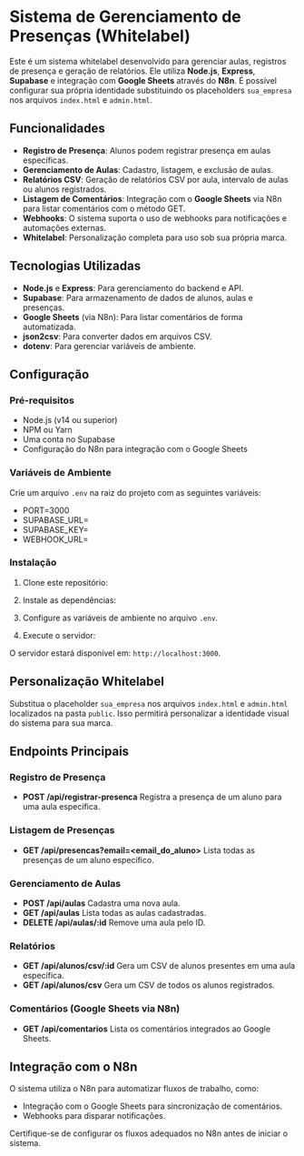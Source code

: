 # Sistema de Gerenciamento de Presenças (Whitelabel)

Este é um sistema whitelabel desenvolvido para gerenciar aulas, registros de presença e geração de relatórios. Ele utiliza **Node.js**, **Express**, **Supabase** e integração com **Google Sheets** através do **N8n**. É possível configurar sua própria identidade substituindo os placeholders `sua_empresa` nos arquivos `index.html` e `admin.html`.

## Funcionalidades

- **Registro de Presença**: Alunos podem registrar presença em aulas específicas.
- **Gerenciamento de Aulas**: Cadastro, listagem, e exclusão de aulas.
- **Relatórios CSV**: Geração de relatórios CSV por aula, intervalo de aulas ou alunos registrados.
- **Listagem de Comentários**: Integração com o **Google Sheets** via N8n para listar comentários com o método GET.
- **Webhooks**: O sistema suporta o uso de webhooks para notificações e automações externas.
- **Whitelabel**: Personalização completa para uso sob sua própria marca.

## Tecnologias Utilizadas

- **Node.js** e **Express**: Para gerenciamento do backend e API.
- **Supabase**: Para armazenamento de dados de alunos, aulas e presenças.
- **Google Sheets** (via N8n): Para listar comentários de forma automatizada.
- **json2csv**: Para converter dados em arquivos CSV.
- **dotenv**: Para gerenciar variáveis de ambiente.

## Configuração

### Pré-requisitos

- Node.js (v14 ou superior)
- NPM ou Yarn
- Uma conta no Supabase
- Configuração do N8n para integração com o Google Sheets

### Variáveis de Ambiente

Crie um arquivo `.env` na raiz do projeto com as seguintes variáveis:

- PORT=3000
- SUPABASE_URL=<sua-url-do-supabase>
- SUPABASE_KEY=<sua-chave-do-supabase> 
- WEBHOOK_URL=<sua-url-do-webhook>


### Instalação

1. Clone este repositório:

2. Instale as dependências:

3. Configure as variáveis de ambiente no arquivo `.env`.

4. Execute o servidor:

O servidor estará disponível em: `http://localhost:3000`.

## Personalização Whitelabel

Substitua o placeholder `sua_empresa` nos arquivos `index.html` e `admin.html` localizados na pasta `public`. Isso permitirá personalizar a identidade visual do sistema para sua marca.

## Endpoints Principais

### Registro de Presença
- **POST /api/registrar-presenca**
Registra a presença de um aluno para uma aula específica.

### Listagem de Presenças
- **GET /api/presencas?email=<email_do_aluno>**
Lista todas as presenças de um aluno específico.

### Gerenciamento de Aulas
- **POST /api/aulas**
Cadastra uma nova aula.
- **GET /api/aulas**
Lista todas as aulas cadastradas.
- **DELETE /api/aulas/:id**
Remove uma aula pelo ID.

### Relatórios
- **GET /api/alunos/csv/:id**
Gera um CSV de alunos presentes em uma aula específica.
- **GET /api/alunos/csv**
Gera um CSV de todos os alunos registrados.

### Comentários (Google Sheets via N8n)
- **GET /api/comentarios**
Lista os comentários integrados ao Google Sheets.

## Integração com o N8n

O sistema utiliza o N8n para automatizar fluxos de trabalho, como:
- Integração com o Google Sheets para sincronização de comentários.
- Webhooks para disparar notificações.

Certifique-se de configurar os fluxos adequados no N8n antes de iniciar o sistema.
